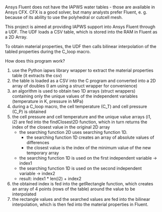 Ansys Fluent does not have the IAPWS water tables - those are available in Ansys CFX.
CFX is a good solver, but many analysts prefer Fluent, e. g. because of its ability to use the polyhedral or cutcell mesh.

This project is aimed at providing IAPWS support into Ansys Fluent through a UDF.
The UDF loads a CSV table, which is stored into the RAM in Fluent as a 2D Array.

To obtain material properties, the UDF then calls bilinear interpolation of the tabled properties during the C_loop macro.

How does this program work?

1. use the Python iapws library wrapper to extract the material properties table (it extracts the csv)
2. the table is loaded as a CSV into the C program and converted into a 2D array of doubles (I am using a struct wrapper for convenience)
3. an algorithm is used to obtain two 1D arrays (struct wrappers) containing only the unique values of the independent variables (temperature in K, pressure in MPa)
4. during a C_loop macro, the cell temperature (C_T) and cell pressure (C_P) is obtained
5. the cell pressure and cell temperature and the unique value arrays (i1, i2) are fed into the findClosest2D function, which in turn returns the index of the closest value in the original 2D array
   - the searching function 2D uses searching function 1D.
       - the searching function 1D creates an array of absolute values of differences
       - the closest value is the index of the minimum value of the new temporary array
   - the searching function 1D is used on the first independent variable -> index1
   - the searching function 1D is used on the second independent variable -> index2
   - result: index1 * len(i2) + index2
6. the obtained index is fed into the getRectangle function, which creates an array of 4 points (rows of the table) around the value to be interpolated
7. the rectangle values and the searched values are fed into the bilinear interpolation, which is then fed into the material properties in Fluent.
